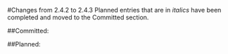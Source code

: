 #Changes from 2.4.2 to 2.4.3
Planned entries that are in _italics_ have been completed and moved to the Committed section.


##Committed:
 
##Planned:


